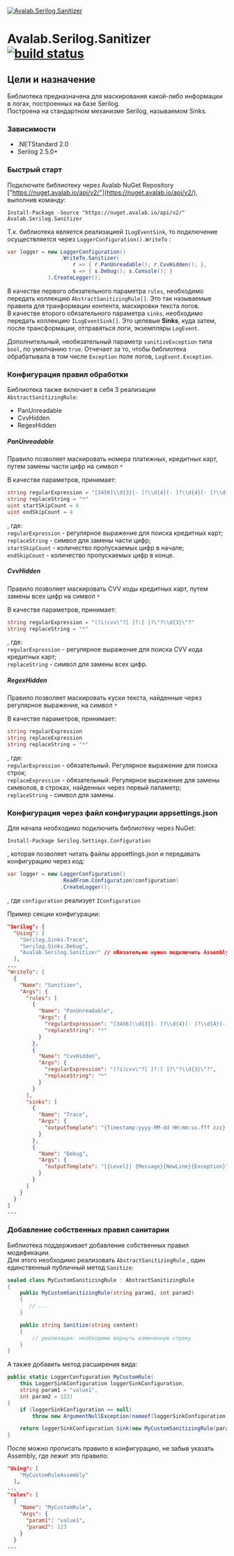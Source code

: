 [![Avalab.Serilog.Sanitizer](https://gitlab.avalab.io/uploads/-/system/project/avatar/98/Avalab.Serilog.Sanitizer.png)](https://gitlab.avalab.io/Shared/Avalab.Serilog.Sanitizer)

# Avalab.Serilog.Sanitizer [![build status](https://gitlab.avalab.io/Shared/Avalab.Serilog.Sanitizer/badges/master/build.svg)](https://gitlab.avalab.io/Shared/Avalab.Serilog.Sanitizer/tree/master)

## Цели и назначение

Библиотека предназначена для маскирования какой-либо информации в логах, построенных на базе Serilog.  
Построена на стандартном механизме Serilog, называемом Sinks.

### Зависимости

* .NETStandard 2.0  
* Serilog 2.5.0+

### Быстрый старт

Подключите библиотеку через Avalab NuGet Repository ["https://nuget.avalab.io/api/v2/"](https://nuget.avalab.io/api/v2/), 
выполнив команду:

```
Install-Package -Source "https://nuget.avalab.io/api/v2/" Avalab.Serilog.Sanitizer
```

Т.к. библиотека является реализацией ```ILogEventSink```, то подключение осуществляется через 
```LoggerConfiguration().WriteTo``` :  
```csharp
var logger = new LoggerConfiguration()
                 .WriteTo.Sanitizer(
                     r => { r.PanUnreadable(); r.CvvHidden(); },
                     s => { s.Debug(); s.Console(); }
             ).CreateLogger();
```

В качестве первого обязательного параметра ```rules```, необходимо передать коллекцию ```AbstractSanitizingRule[]```. 
Это так называемые правила для транформации контента, маскировки текста логов.  
В качестве второго обязательного параметра ```sinks```, необходимо передать коллекцию ```ILogEventSink[]```. Это целевые **Sinks**,
куда затем, после трансформации, отправяться логи, экземпляры ```LogEvent```.  

Дополнительный, необязательный параметр ```sanitizeException``` типа ```bool```, по умолчанию ```true```. Отчечает за то, чтобы библиотека 
обрабатывала в том числе ```Exception``` поле логов, ```LogEvent.Exception```.

### Конфигурация правил обработки

Библиотека также включает в себя 3 реализации ```AbstractSanitizingRule```:  
* PanUnreadable
* CvvHidden
* RegexHidden

##### PanUnreadable

Правило позволяет маскировать номера платежных, кредитных карт, путем замены части цифр на символ ```*```

В качестве параметров, принимает:  
```csharp
string regularExpression = "[3456]\\d{3}[- ]?\\d{4}[- ]?\\d{4}[- ]?\\d{4}(?:[- ]?\\d{2})?"
string replaceString = "*"
uint startSkipCount = 6
uint endSkipCount = 4
```
, где:  
```regularExpression``` - регулярное выражение для поиска кредитных карт;  
```replaceString``` - символ для замены части цифр;  
```startSkipCount``` - количество пропускаемых цифр в начале;  
```endSkipCount``` - количество пропускаемых цифр в конце.  

##### CvvHidden

Правило позволяет маскировать CVV коды кредитных карт, путем замены всех цифр на символ ```*```  

В качестве параметров, принимает:  
```csharp
string regularExpression = "(?i)cvv\"?[ ]?:[ ]?\"?\\d{3}\"?"
string replaceString = "*"
```
, где:  
```regularExpression``` - регулярное выражение для поиска CVV кода кредитных карт;  
```replaceString``` - символ для замены всех цифр.  

##### RegexHidden

Правило позволяет маскировать куски текста, найденные через регулярное выражение, на символ ```*```  

В качестве параметров, принимает:  
```csharp
string regularExpression
string replaceExpression
string replaceString = "*"
```
, где:  
```regularExpression``` - обязательный. Регулярное выражение для поиска строк;  
```replaceExpression``` - обязательный. Регулярное выражение для замены символов, в строках, найденных через первый папаметр;  
```replaceString``` - символ для замены.  

### Конфигурация через файл конфигурации appsettings.json

Для начала необходимо подключить библиотеку через NuGet:

```
Install-Package Serilog.Settings.Configuration
```
, которая позволяет читать файлы appsettings.json и передавать конфигурацию через код:

```csharp
var logger = new LoggerConfiguration()
                 .ReadFrom.Configuration(configuration)
                 .CreateLogger();
```
, где ```configuration``` реализует ```IConfiguration```

Пример секции конфигурации:  

```json
"Serilog": {
  "Using": [
    "Serilog.Sinks.Trace",
    "Serilog.Sinks.Debug",
    "Avalab.Serilog.Sanitizer" // обязательно нужно подключить Assembly
  ],
...
"WriteTo": [
  {
    "Name": "Sanitizer",
    "Args": {
      "rules": [
        {
          "Name": "PanUnreadable",
          "Args": {
            "regularExpression": "[3456]\\d{3}[- ]?\\d{4}[- ]?\\d{4}[- ]?\\d{4}(?:[- ]?\\d{2})?",
            "replaceString": "*"
          }
        },
        {
          "Name": "CvvHidden",
          "Args": {
            "regularExpression": "(?i)cvv\"?[ ]?:[ ]?\"?\\d{3}\"?",
            "replaceString": "*"
          }
        }
      ],
      "sinks": [
        {
          "Name": "Trace",
          "Args": {
            "outputTemplate": "{Timestamp:yyyy-MM-dd HH:mm:ss.fff zzz} [{Level}] {Message}{NewLine}{Exception}"
          }
        },
        {
          "Name": "Debug",
          "Args": {
            "outputTemplate": "[{Level}] {Message}{NewLine}{Exception}"
          }
        }
      ]
    }
  }
]
...
```

### Добавление собственных правил санитарии

Библиотека поддерживает добавление собственных правил модификации.  
Для этого необходимо реализовать ```AbstractSanitizingRule``` , один единственный публичный метод ```Sanitize```:  

```csharp
sealed class MyCustomSanitizingRule : AbstractSanitizingRule
{
    public MyCustomSanitizingRule(string param1, int param2)
    {
       // ...
    }

    public string Sanitize(string content)
    {
        // реализация: необходимо вернуть измененную строку
    }
}
```

А также добавить метод расширения вида:
```csharp
public static LoggerConfiguration MyCustomRule(
    this LoggerSinkConfiguration loggerSinkConfiguration,
    string param1 = "value1",
    int param2 = 123)
{
    if (loggerSinkConfiguration == null)
        throw new ArgumentNullException(nameof(loggerSinkConfiguration));

    return loggerSinkConfiguration.Sink(new MyCustomSanitizingRule(param1, param2));
}
```

После можно прописать правило в конфигурацию, не забыв указать Assembly, где лежит это правило:

```json
"Using": [
    "MyCustomRuleAssembly" 
  ],
...
"rules": [
  {
    "Name": "MyCustomRule",
    "Args": {
      "param1": "value1",
      "param2": 123
    }
  }
...
```
